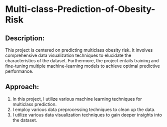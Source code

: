 # Multi-class-Prediction-of-Obesity-Risk

## Description:
This project is centered on predicting multiclass obesity risk. It involves comprehensive data visualization techniques to elucidate the characteristics of the dataset. Furthermore, the project entails training and fine-tuning multiple machine-learning models to achieve optimal predictive performance.

## Approach:

1. In this project, I utilize various machine learning techniques for multiclass prediction.
2. I employ various data preprocessing techniques to clean up the data.
3. I utilize various data visualization techniques to gain deeper insights into the dataset.

